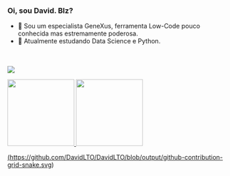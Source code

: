 ### Oi, sou David. Blz? 

- 🔭 Sou um especialista GeneXus, ferramenta Low-Code pouco conhecida mas estremamente poderosa.
- 🌱 Atualmente estudando Data Science e Python.

</br></br><a href="https://www.linkedin.com/in/david-oliveira-711251116" target="_blank"><img src="https://img.shields.io/badge/-LinkedIn-%230077B5?style=for-the-badge&logo=linkedin&logoColor=white" target="_blank"></a>
<div>
<a href="https://github.com/DavidLTO">
<img height="150em" src="https://github-readme-stats.vercel.app/api/top-langs/?username=DavidLTO&layout=compact&langs_count=7&theme=dracula"/>
<img height="150em" src="https://github-readme-stats.vercel.app/api?username=DavidLTO&show_icons=true&theme=dracula&include_all_commits=true&count_private=true"/>
</div>
  
(https://github.com/DavidLTO/DavidLTO/blob/output/github-contribution-grid-snake.svg)
